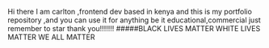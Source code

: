Hi there I am carlton ,frontend dev based in kenya and this is my portfolio 
repository ,and you can use it for anything 
be it educational,commercial just remember
to star thank you!!!!!!!
       #####BLACK LIVES MATTER
          WHITE LIVES MATTER
             WE ALL MATTER
